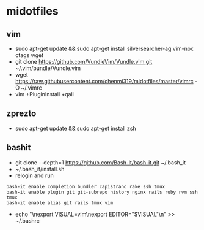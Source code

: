 # midotfiles
## vim
* sudo apt-get update && sudo apt-get install silversearcher-ag vim-nox ctags wget
* git clone https://github.com/VundleVim/Vundle.vim.git ~/.vim/bundle/Vundle.vim
* wget https://raw.githubusercontent.com/chenmi319/midotfiles/master/vimrc -O ~/.vimrc
* vim +PluginInstall +qall

## zprezto 
* sudo apt-get update && sudo apt-get install zsh

## bashit
* git clone --depth=1 https://github.com/Bash-it/bash-it.git ~/.bash_it
* ~/.bash_it/install.sh
* relogin and run
```
bash-it enable completion bundler capistrano rake ssh tmux
bash-it enable plugin git git-subrepo history nginx rails ruby rvm ssh tmux
bash-it enable alias git rails tmux vim
```
* echo "\nexport VISUAL=vim\nexport EDITOR=\"\$VISUAL\"\n" >> ~/.bashrc

